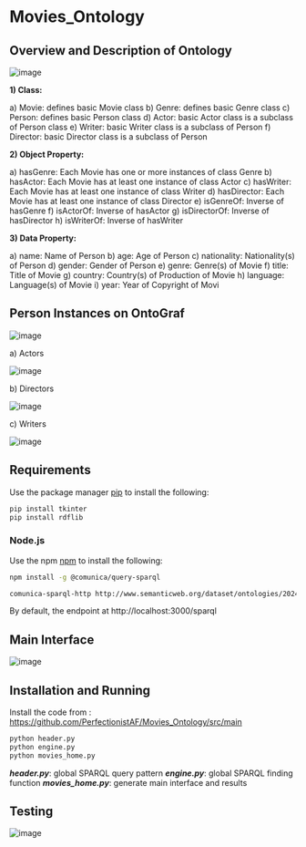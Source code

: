 # Movies_Ontology

## Overview and Description of Ontology

![image](https://github.com/PerfectionistAF/Movies_Ontology/assets/77901496/5fda46d8-0092-40c0-a623-29927487d4eb)

**1) Class:** 

a) Movie: defines basic Movie class
b) Genre: defines basic Genre class 
c) Person: defines basic Person class
d) Actor: basic Actor class is a subclass of Person class
e) Writer: basic Writer class is a subclass of Person
f) Director: basic Director class is a subclass of Person

**2) Object Property:**

a) hasGenre: Each Movie has one or more instances of class Genre
b) hasActor: Each Movie has at least one instance of class Actor 
c) hasWriter: Each Movie has at least one instance of class Writer
d) hasDirector: Each Movie has at least one instance of class Director
e) isGenreOf: Inverse of hasGenre
f) isActorOf: Inverse of hasActor
g) isDirectorOf: Inverse of hasDirector
h) isWriterOf: Inverse of hasWriter

**3) Data Property:**

a) name: Name of Person
b) age: Age of Person
c) nationality: Nationality(s) of Person
d) gender: Gender of Person
e) genre: Genre(s) of Movie
f) title: Title of Movie
g) country: Country(s) of Production of Movie
h) language: Language(s) of Movie
i) year: Year of Copyright of Movi

## Person Instances on OntoGraf

![image](https://github.com/PerfectionistAF/Movies_Ontology/assets/77901496/f43cada2-bdf0-4766-a2b3-8f6c9217b9b1)

a) Actors

![image](https://github.com/PerfectionistAF/Movies_Ontology/assets/77901496/d56f66db-90da-4d75-9264-bb5af8920ef4)

b) Directors

![image](https://github.com/PerfectionistAF/Movies_Ontology/assets/77901496/835b19ca-b752-4b42-a137-f6c9c51db2a9)

c) Writers

![image](https://github.com/PerfectionistAF/Movies_Ontology/assets/77901496/df454305-8bbe-49cd-b9ca-65a572be7a40)

## Requirements

Use the package manager [pip](https://pip.pypa.io/en/stable/) to install the following:
```bash
pip install tkinter
pip install rdflib
```
### Node.js

Use the npm [npm](https://docs.npmjs.com/cli/v10/commands/npm-install) to install the following:
```bash
npm install -g @comunica/query-sparql
```

```bash
comunica-sparql-http http://www.semanticweb.org/dataset/ontologies/2024/4/moviesV1/
```

By default, the endpoint at http://localhost:3000/sparql 

## Main Interface

![image](https://github.com/PerfectionistAF/Movies_Ontology/assets/77901496/dec9bb4e-f7bf-4ea8-812f-2b963797a00e)

## Installation and Running

Install the code from : https://github.com/PerfectionistAF/Movies_Ontology/src/main 
```bash
python header.py
python engine.py
python movies_home.py
```

***header.py***: global SPARQL query pattern
***engine.py***: global SPARQL finding function
***movies_home.py***: generate main interface and results

## Testing

![image](https://github.com/PerfectionistAF/Movies_Ontology/assets/77901496/35965b84-00c5-4381-823f-dd115448b9e8)


